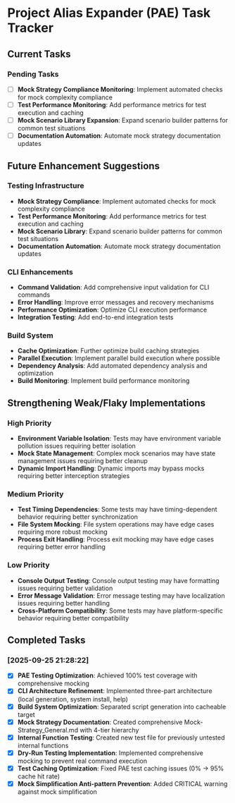 # Project Alias Expander (PAE) Task Tracker

## **Current Tasks**

### **Pending Tasks**

- [ ] **Mock Strategy Compliance Monitoring**: Implement automated checks for mock complexity compliance
- [ ] **Test Performance Monitoring**: Add performance metrics for test execution and caching
- [ ] **Mock Scenario Library Expansion**: Expand scenario builder patterns for common test situations
- [ ] **Documentation Automation**: Automate mock strategy documentation updates

## **Future Enhancement Suggestions**

### **Testing Infrastructure**

- **Mock Strategy Compliance**: Implement automated checks for mock complexity compliance
- **Test Performance Monitoring**: Add performance metrics for test execution and caching
- **Mock Scenario Library**: Expand scenario builder patterns for common test situations
- **Documentation Automation**: Automate mock strategy documentation updates

### **CLI Enhancements**

- **Command Validation**: Add comprehensive input validation for CLI commands
- **Error Handling**: Improve error messages and recovery mechanisms
- **Performance Optimization**: Optimize CLI execution performance
- **Integration Testing**: Add end-to-end integration tests

### **Build System**

- **Cache Optimization**: Further optimize build caching strategies
- **Parallel Execution**: Implement parallel build execution where possible
- **Dependency Analysis**: Add automated dependency analysis and optimization
- **Build Monitoring**: Implement build performance monitoring

## **Strengthening Weak/Flaky Implementations**

### **High Priority**

- **Environment Variable Isolation**: Tests may have environment variable pollution issues requiring better isolation
- **Mock State Management**: Complex mock scenarios may have state management issues requiring better cleanup
- **Dynamic Import Handling**: Dynamic imports may bypass mocks requiring better interception strategies

### **Medium Priority**

- **Test Timing Dependencies**: Some tests may have timing-dependent behavior requiring better synchronization
- **File System Mocking**: File system operations may have edge cases requiring more robust mocking
- **Process Exit Handling**: Process exit mocking may have edge cases requiring better error handling

### **Low Priority**

- **Console Output Testing**: Console output testing may have formatting issues requiring better validation
- **Error Message Validation**: Error message testing may have localization issues requiring better handling
- **Cross-Platform Compatibility**: Some tests may have platform-specific behavior requiring better compatibility

## **Completed Tasks**

### **[2025-09-25 21:28:22]**

- [x] **PAE Testing Optimization**: Achieved 100% test coverage with comprehensive mocking
- [x] **CLI Architecture Refinement**: Implemented three-part architecture (local generation, system install, help)
- [x] **Build System Optimization**: Separated script generation into cacheable target
- [x] **Mock Strategy Documentation**: Created comprehensive Mock-Strategy_General.md with 4-tier hierarchy
- [x] **Internal Function Testing**: Created new test file for previously untested internal functions
- [x] **Dry-Run Testing Implementation**: Implemented comprehensive mocking to prevent real command execution
- [x] **Test Caching Optimization**: Fixed PAE test caching issues (0% → 95% cache hit rate)
- [x] **Mock Simplification Anti-pattern Prevention**: Added CRITICAL warning against mock simplification
